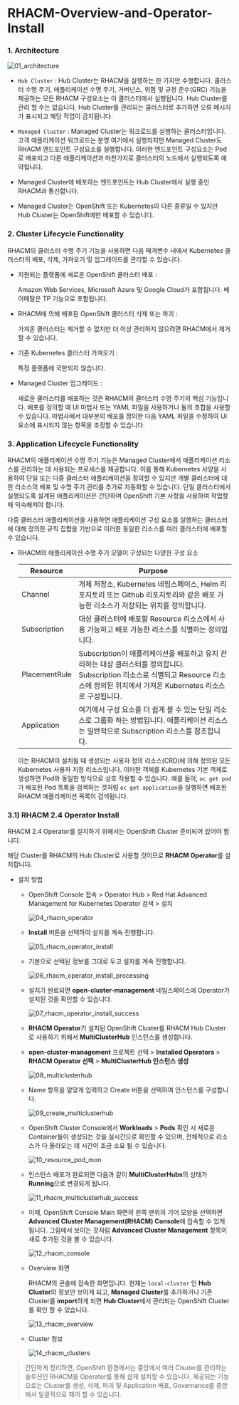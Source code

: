 # RHACM-Overview-and-Operator-Install

### 1. Architecture

![01_architecture](https://github.com/justone0127/RHACM-Overview-and-Operator-Install/blob/main/01_architecture.png)

- `Hub Cluster` : Hub Cluster는 RHACM을 실행하는 한 가지만 수행합니다. 클러스터 수명 주기, 애플리케이션 수명 주기, 거버넌스, 위험 및 규정 준수(GRC) 기능을 제공하는 모든 RHACM 구성요소는 이 클러스터에서 실행됩니다. Hub Cluster를 관리 할 수는 없습니다. Hub Cluster를 관리되는 클러스터로 추가하면 오류 메시지가 표시되고 해당 작업이 금지됩니다.
- `Managed Cluster` : Managed Cluster는 워크로드를 실행하는 클러스터입니다. 고객 애플리케이션 워크로드는 분명 여기에서 실행되지만 Managed Cluster도 RHACM 엔드포인트 구성요소를 실행합니다. 이러한 엔드포인트 구성요소는 Pod 로 배포되고 다른 애플리케이션과 마찬가지로 클러스터의 노드에서 실행되도록 예약됩니다.

- Managed Cluster에 배포하는 엔드포인트는 Hub Cluster에서 실행 중인 RHACM과 통신합니다.
- Managed Cluster는 OpenShift 또는 Kubernetes의 다른 종류일 수 있지만 Hub Cluster는 OpenShift에만 배포할 수 있습니다. 



### 2. Cluster Lifecycle Functionality

RHACM의 클러스터 수명 주기 기능을 사용하면 다음 매개변수 내에서 Kubernetes 클러스터의 배포, 삭제, 가져오기 및 업그레이드를 관리할 수 있습니다.



- 지원되는 플랫폼에 새로운 OpenShift 클러스터 배포 :

  Amazon Web Services, Microsoft Azure 및 Google Cloud가 포함됩니다. 베어메탈은 TP 기능으로 포함됩니다.

- RHACM에 의해 배포된 OpenShift 클러스터 삭제 또는 파괴 :

  가져온 클러스터는 제거할 수 없지만 더 이상 관리하지 않으려면 RHACM에서 제거할 수 있습니다.

- 기존 Kubernetes 클러스터 가져오기 : 

  특정 플랫폼에 국한되지 않습니다.

- Managed Cluster 업그레이드 :

  새로운 클러스터를 배포하는 것은 RHACM의 클러스터 수명 주기의 핵심 기능입니다. 배포를 정의할 때 UI 마법사 또는 YAML 파일을 사용하거나 둘의 조합을 사용할 수 있습니다. 마법사에서 대부분의 배포를 정의한 다음 YAML 파일을 수정하여 UI 요소에 표시되지 않는 항목을 조정할 수 있습니다.



### 3. Application Lifecycle Functionality

RHACM의 애플리케이션 수명 주기 기능은 Managed Cluster에서 애플리케이션 리소스를 관리하는 데 사용되는 프로세스를 제공합니다. 이를 통해 Kubernetes 사양을 사용하여 단일 또는 다중 클러스터 애플리케이션을 정의할 수 있지만 개별 클러스터에 대한 리소스의 배포 및 수명 주기 관리를 추가로 자동화할 수 있습니다. 단일 클러스터에서 실행되도록 설계된 애플리케이션은 간단하며 OpenShift 기본 사항을 사용하여 작업할 때 익숙해져야 합니다.

다중 클러스터 애플리케이션을 사용하면 애플리케이션 구성 요소를 실행하는 클러스터에 대해 정의한 규칙 집합을 기반으로 이러한 동일한 리소스를 여러 클러스터에 배포할 수 있습니다.



- RHACM의 애플리케이션 수명 주기 모델이 구성되는 다양한 구성 요소

  | Resource      | Purpose                                                      |
  | ------------- | ------------------------------------------------------------ |
  | Channel       | 개체 저장소, Kubernetes 네임스페이스, Helm 리포지토리 또는 Github 리포지토리와 같은 배포 가능한 리소스가 저장되는 위치를 정의합니다. |
  | Subscription  | 대상 클러스터에 배포할 Resource 리소스에서 사용 가능하고 배포 가능한 리소스를 식별하는 정의입니다. |
  | PlacementRule | Subscription이 애플리케이션을 배포하고 유지 관리하는 대상 클러스터를 정의합니다. Subscription 리소스로 식별되고 Resource 리소스에 정의된 위치에서 가져온 Kubernetes 리소스로 구성됩니다. |
  | Application   | 여기에서 구성 요소를 더 쉽게 볼 수 있는 단일 리소스로 그룹화 하는 방법입니다. 애플리케이션 리소스는 일반적으로 Subscription 리소스를 참조합니다. |

  이는 RHACM이 설치될 때 생성되는 사용자 정의 리소스(CRD)에 의해 정의된 모든 Kubernetes 사용자 지정 리소스입니다. 이러한 객체를 Kubernetes 기본 객체로 생성하면 Pod와 동일한 방식으로 상호 작용할 수 있습니다. 예를 들어, `oc get pod`가 배포된 Pod  목록을 검색하는 것처럼 `oc get application`을 실행하면 배포된 RHACM 애플리케이션 목록이 검색됩니다.

### 3.1) RHACM 2.4 Operator Install

RHACM 2.4 Operator를 설치하기 위해서는 OpenShift Cluster 준비되어 있어야 합니다.

해당 Cluster를 RHACM의 Hub Cluster로 사용할 것이므로 **RHACM Operator**를 설치합니다.

- 설치 방법

  - OpenShift Console 접속 > Operator Hub > Red Hat Advanced Management for Kubernetes Operator 검색 > 설치

    ![04_rhacm_operator](https://github.com/justone0127/RHACM-Overview-and-Operator-Install/blob/main/04_rhacm_operator.png)
    
  - **Install** 버튼을 선택하여 설치를 계속 진행합니다.
  
    ![05_rhacm_operator_install](https://github.com/justone0127/RHACM-Overview-and-Operator-Install/blob/main/05_rhacm_operator_install.png)
  
  - 기본으로 선택된 정보를 그대로 두고 설치를 계속 진행합니다.
  
    ![06_rhacm_operator_install_processing](https://github.com/justone0127/RHACM-Overview-and-Operator-Install/blob/main/06_rhacm_operator_install_processing.png)
  
  - 설치가 완료되면 **open-cluster-management** 네임스페이스에 Operator가 설치된 것을 확인할 수 있습니다.
  
    ![07_rhacm_operator_install_success](https://github.com/justone0127/RHACM-Overview-and-Operator-Install/blob/main/07_rhacm_operator_install_success.png)
  
  - **RHACM Operator**가 설치된 OpenShift Cluster를 RHACM Hub Cluster로 사용하기 위해서 **MultiClusterHub** 인스턴스를 생성합니다.
  
  - **open-cluster-management** 프로젝트 선택 > **Installed Operators** > **RHACM Operator 선택** > **MultiClusterHub 인스턴스 생성**
  
    ![08_multiclusterhub](https://github.com/justone0127/RHACM-Overview-and-Operator-Install/blob/main/08_multiclusterhub.png)
  
  - Name 항목을 알맞게 입력하고 Create 버튼을 선택하여 인스턴스를 구성합니다.
  
    ![09_create_multiclusterhub](https://github.com/justone0127/RHACM-Overview-and-Operator-Install/blob/main/09_create_multiclusterhub.png)
  
  - OpenShift Cluster Console에서 **Workloads** > **Pods** 확인 시 새로운 Container들이 생성되는 것을 실시간으로 확인할 수 있으며, 전체적으로 리소스가 다 올라오는 데 시간이 조금 소요 될 수 있습니다.
  
    ![10_resource_pod_mon](https://github.com/justone0127/RHACM-Overview-and-Operator-Install/blob/main/10_resource_pod_mon.png)
  
  - 인스턴스 배포가 완료되면 다음과 같이 **MultiClusterHubs**의 상태가 **Running**으로 변경되게 됩니다.
  
    ![11_rhacm_multiclusterhub_success](https://github.com/justone0127/RHACM-Overview-and-Operator-Install/blob/main/11_rhacm_multiclusterhub_success.png)
  
  - 이제, OpenShift Console Main 화면의 왼쪽 맨위의 기어 모양을 선택하면 **Advanced Cluster Management(RHACM) Console**에 접속할 수 있게 됩니다. 그림에서 보이는 것처럼 **Advanced Cluster Management** 항목이 새로 추가된 것을 볼 수 있습니다.
  
    ![12_rhacm_console](https://github.com/justone0127/RHACM-Overview-and-Operator-Install/blob/main/12_rhacm_console.png)
  
  - Overview 화면
  
    RHACM의 콘솔에 접속한 화면입니다. 현재는 `local-cluster` 인 **Hub Cluster**의 정보만 보이게 되고, **Managed Cluster**를 추가하거나 기존 Cluster를 **import**하게 되면 **Hub Cluster**에서 관리되는 OpenShift Cluster를 확인 할 수 있습니다.
  
    ![13_rhacm_overview](https://github.com/justone0127/RHACM-Overview-and-Operator-Install/blob/main/13_rhacm_overview.png)
  
  - Cluster 정보
  
    ![14_rhacm_clusters](https://github.com/justone0127/RHACM-Overview-and-Operator-Install/blob/main/14_rhacm_clusters.png)

> 간단하게 정리하면, OpenShift 환경에서는 중앙에서 여러  Clsuter를 관리하는 솔루션인 RHACM을 Operator를 통해 쉽게 설치할 수 있습니다.  제공되는 기능으로는 Cluster를 생성, 삭제, 파괴 및 Application 배포, Governance를 중앙에서 일괄적으로 제어 할 수 있습니다.
